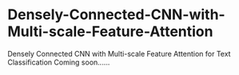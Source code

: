 # Densely-Connected-CNN-with-Multi-scale-Feature-Attention
Densely Connected CNN with Multi-scale Feature Attention for Text Classification
Coming soon......
